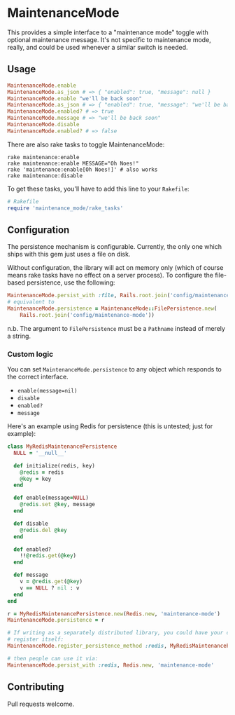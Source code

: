 # MaintenanceMode

This provides a simple interface to a "maintenance mode" toggle with optional
maintenance message. It's not specific to maintenance mode, really, and could be
used whenever a similar switch is needed.

## Usage

```ruby
MaintenanceMode.enable
MaintenanceMode.as_json # => { "enabled": true, "message": null }
MaintenanceMode.enable "we'll be back soon"
MaintenanceMode.as_json # => { "enabled": true, "message": "we'll be back soon" }
MaintenanceMode.enabled? # => true
MaintenanceMode.message # => "we'll be back soon"
MaintenanceMode.disable
MaintenanceMode.enabled? # => false
```

There are also rake tasks to toggle MaintenanceMode:

```shell
rake maintenance:enable
rake maintenance:enable MESSAGE="Oh Noes!"
rake 'maintenance:enable[Oh Noes!]' # also works
rake maintenance:disable
```

To get these tasks, you'll have to add this line to your `Rakefile`:

```ruby
# Rakefile
require 'maintenance_mode/rake_tasks'
```

## Configuration

The persistence mechanism is configurable. Currently, the only one which ships with this gem just uses a file on disk.

Without configuration, the library will act on memory only (which of course means rake tasks have no effect on a server process). To configure the file-based persistence, use the following:

```ruby
MaintenanceMode.persist_with :file, Rails.root.join('config/maintenance-mode')
# equivalent to
MaintenanceMode.persistence = MaintenanceMode::FilePersistence.new(
    Rails.root.join('config/maintenance-mode'))
```

n.b. The argument to `FilePersistence` must be a `Pathname` instead of merely a string.

### Custom logic

You can set `MaintenanceMode.persistence` to any object which responds to the
correct interface.

- `enable(message=nil)`
- `disable`
- `enabled?`
- `message`

Here's an example using Redis for persistence (this is untested; just for example):

```ruby
class MyRedisMaintenancePersistence
  NULL = '__null__'

  def initialize(redis, key)
    @redis = redis
    @key = key
  end

  def enable(message=NULL)
    @redis.set @key, message
  end

  def disable
    @redis.del @key
  end

  def enabled?
    !!@redis.get(@key)
  end

  def message
    v = @redis.get(@key)
    v == NULL ? nil : v
  end
end

r = MyRedisMaintenancePersistence.new(Redis.new, 'maintenance-mode')
MaintenanceMode.persistence = r

# If writing as a separately distributed library, you could have your code
# register itself:
MaintenanceMode.register_persistence_method :redis, MyRedisMaintenancePersistence

# then people can use it via:
MaintenanceMode.persist_with :redis, Redis.new, 'maintenance-mode'
```

## Contributing

Pull requests welcome.
